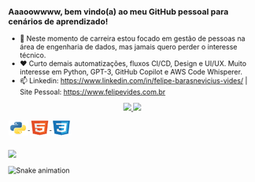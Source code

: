 ### Aaaoowwww, bem vindo(a) ao meu GitHub pessoal para cenários de aprendizado! 

- 🌱 Neste momento de carreira estou focado em gestão de pessoas na área de engenharia de dados, mas jamais quero perder o interesse técnico.
- ❤️ Curto demais automatizações, fluxos CI/CD, Design e UI/UX. Muito interesse em Python, GPT-3, GitHub Copilot e AWS Code Whisperer.
- 📫 Linkedin: https://www.linkedin.com/in/felipe-barasnevicius-vides/ | Site Pessoal: https://www.felipevides.com.br

<div align="center">
  <a href="https://www.felipevides.com.br">
  <img height="130em" src="https://github-readme-stats.vercel.app/api?username=barasnevicius&show_icons=true&theme=dark&include_all_commits=true&count_private=true"/>
  <img height="130em" src="https://github-readme-stats.vercel.app/api/top-langs/?username=barasnevicius&layout=compact&langs_count=7&theme=dark"/>
</div>
  
<div style="display: inline_block"><br>
  <img align="center" alt="Bara-Python" height="30" width="40" src="https://raw.githubusercontent.com/devicons/devicon/master/icons/python/python-original.svg">
  <img align="center" alt="Bara-HTML" height="30" width="40" src="https://raw.githubusercontent.com/devicons/devicon/master/icons/html5/html5-original.svg">
  <img align="center" alt="Bara-CSS" height="30" width="40" src="https://raw.githubusercontent.com/devicons/devicon/master/icons/css3/css3-original.svg">
</div>
  
##
 
<div> 
  <a href="https://www.linkedin.com/in/felipe-barasnevicius-vides/" target="_blank"><img src="https://img.shields.io/badge/-LinkedIn-%230077B5?style=for-the-badge&logo=linkedin&logoColor=white" target="_blank"></a> 
 
  ![Snake animation](https://github.com/barasnevicius/barasnevicius/blob/output/github-contribution-grid-snake.svg)
 
</div>

